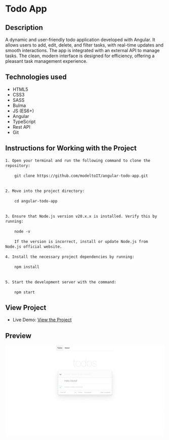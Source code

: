 # Todo App

## Description
A dynamic and user-friendly todo application developed with Angular. It allows users to add, edit, delete, and filter tasks, with real-time updates and smooth interactions. The app is integrated with an external API to manage tasks. The clean, modern interface is designed for efficiency, offering a pleasant task management experience.

## Technologies used
* HTML5
* CSS3
* SASS
* Bulma
* JS (ES6+)
* Angular
* TypeScript
* Rest API
* Git

## Instructions for Working with the Project

	1. Open your terminal and run the following command to clone the repository:

        git clone https://github.com/modeltoIT/angular-todo-app.git


	2. Move into the project directory:
    
        cd angular-todo-app


	3. Ensure that Node.js version v20.x.x is installed. Verify this by running:
        
        node -v
        
        If the version is incorrect, install or update Node.js from Node.js official website.

	4. Install the necessary project dependencies by running:
        
        npm install


	5. Start the development server with the command:

        npm start

## View Project

* Live Demo: [View the Project](https://modeltoit.github.io/angular-todo-app/)

## Preview

![Preview](./src/images/preview.png)
